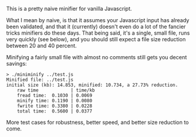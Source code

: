 
This is a pretty naive minifier for vanilla Javascript.

What I mean by naive, is that it assumes your Javascript input has already been validated, and that it (currently) doesn't even do a lot of the fancier tricks minifiers do these days. That being said, it's a single, small file, runs very quickly (see below), and you should still expect a file size reduction between 20 and 40 percent.

Minifying a fairly small file with almost no comments still gets you decent savings:
```
> ./miniminify ../test.js
Minified file: ../test.js
initial size (kb): 14.853, minified: 10.734, a 27.73% reduction.
	raw time            | time/kb
	fread time:  0.1030 | 0.0069
	minify time: 0.1190 | 0.0080
	fwrite time: 0.3380 | 0.0228
	total time:  0.5600 | 0.0377
```

More test cases for robustness, better speed, and better size reduction to come.

